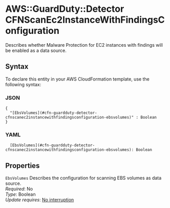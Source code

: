 # AWS::GuardDuty::Detector CFNScanEc2InstanceWithFindingsConfiguration<a name="aws-properties-guardduty-detector-cfnscanec2instancewithfindingsconfiguration"></a>

Describes whether Malware Protection for EC2 instances with findings will be enabled as a data source\.

## Syntax<a name="aws-properties-guardduty-detector-cfnscanec2instancewithfindingsconfiguration-syntax"></a>

To declare this entity in your AWS CloudFormation template, use the following syntax:

### JSON<a name="aws-properties-guardduty-detector-cfnscanec2instancewithfindingsconfiguration-syntax.json"></a>

```
{
  "[EbsVolumes](#cfn-guardduty-detector-cfnscanec2instancewithfindingsconfiguration-ebsvolumes)" : Boolean
}
```

### YAML<a name="aws-properties-guardduty-detector-cfnscanec2instancewithfindingsconfiguration-syntax.yaml"></a>

```
  [EbsVolumes](#cfn-guardduty-detector-cfnscanec2instancewithfindingsconfiguration-ebsvolumes): Boolean
```

## Properties<a name="aws-properties-guardduty-detector-cfnscanec2instancewithfindingsconfiguration-properties"></a>

`EbsVolumes`  <a name="cfn-guardduty-detector-cfnscanec2instancewithfindingsconfiguration-ebsvolumes"></a>
Describes the configuration for scanning EBS volumes as data source\.  
*Required*: No  
*Type*: Boolean  
*Update requires*: [No interruption](https://docs.aws.amazon.com/AWSCloudFormation/latest/UserGuide/using-cfn-updating-stacks-update-behaviors.html#update-no-interrupt)